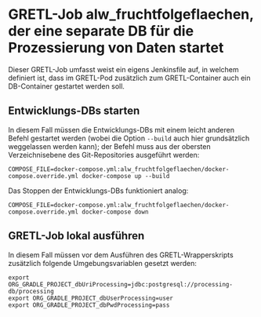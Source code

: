 # GRETL-Job alw_fruchtfolgeflaechen, der eine separate DB für die Prozessierung von Daten startet

Dieser GRETL-Job umfasst weist ein eigens Jenkinsfile auf,
in welchem definiert ist, dass im GRETL-Pod zusätzlich zum
GRETL-Container auch ein DB-Container gestartet werden soll.


## Entwicklungs-DBs starten

In diesem Fall müssen die Entwicklungs-DBs
mit einem leicht anderen Befehl gestartet werden
(wobei die Option `--build` auch hier grundsätzlich weggelassen werden kann);
der Befehl muss aus der obersten Verzeichnisebene
des Git-Repositories ausgeführt werden:

```
COMPOSE_FILE=docker-compose.yml:alw_fruchtfolgeflaechen/docker-compose.override.yml docker-compose up --build
```

Das Stoppen der Entwicklungs-DBs funktioniert analog:

```
COMPOSE_FILE=docker-compose.yml:alw_fruchtfolgeflaechen/docker-compose.override.yml docker-compose down
```


## GRETL-Job lokal ausführen

In diesem Fall müssen vor dem Ausführen des GRETL-Wrapperskripts
zusätzlich folgende Umgebungsvariablen gesetzt werden:

```
export ORG_GRADLE_PROJECT_dbUriProcessing=jdbc:postgresql://processing-db/processing
export ORG_GRADLE_PROJECT_dbUserProcessing=user
export ORG_GRADLE_PROJECT_dbPwdProcessing=pass
```
